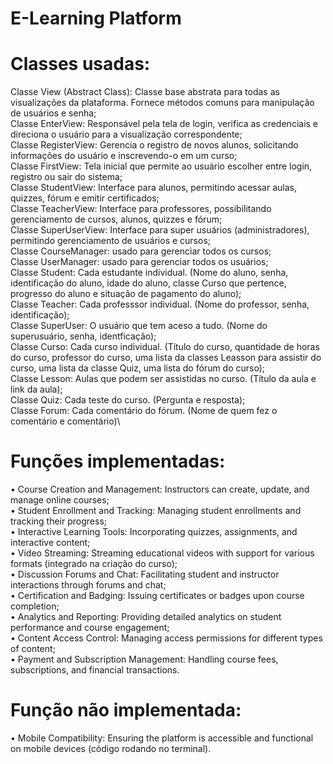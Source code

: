 # E-Learning Platform
# Classes usadas:
Classe View (Abstract Class): Classe base abstrata para todas as visualizações da plataforma. Fornece métodos comuns para manipulação de usuários e senha;\
Classe EnterView: Responsável pela tela de login, verifica as credenciais e direciona o usuário para a visualização correspondente;\
Classe RegisterView: Gerencia o registro de novos alunos, solicitando informações do usuário e inscrevendo-o em um curso;\
Classe FirstView: Tela inicial que permite ao usuário escolher entre login, registro ou sair do sistema;\
Classe StudentView: Interface para alunos, permitindo acessar aulas, quizzes, fórum e emitir certificados;\
Classe TeacherView: Interface para professores, possibilitando gerenciamento de cursos, alunos, quizzes e fórum;\
Classe SuperUserView: Interface para super usuários (administradores), permitindo gerenciamento de usuários e cursos;\
Classe CourseManager: usado para gerenciar todos os cursos;\
Classe UserManager: usado para gerenciar todos os usuários;\
Classe Student: Cada estudante individual. (Nome do aluno, senha, identificação do aluno, idade do aluno, classe Curso que pertence, progresso do aluno e situação de pagamento do aluno);\
Classe Teacher: Cada professsor individual. (Nome do professor, senha, identificação);\
Classe SuperUser: O usuário que tem aceso a tudo. (Nome do superusuário, senha, identficação);\
Classe Curso: Cada curso individual. (Título do curso, quantidade de horas do curso, professor do curso, uma lista da classes Leasson para assistir do curso, uma lista da classe Quiz, uma lista do fórum do curso);\
Classe Lesson: Aulas que podem ser assistidas no curso. (Título da aula e link da aula);\
Classe Quiz: Cada teste do curso. (Pergunta e resposta);\
Classe Forum: Cada comentário do fórum. (Nome de quem fez o comentário e comentário)\\
# Funções implementadas:
• Course Creation and Management: Instructors can create, update, and manage online courses;\
• Student Enrollment and Tracking: Managing student enrollments and tracking their progress;\
• Interactive Learning Tools: Incorporating quizzes, assignments, and interactive content;\
• Video Streaming: Streaming educational videos with support for various formats (integrado na criação do curso);\
• Discussion Forums and Chat: Facilitating student and instructor interactions through forums and
chat;\
• Certification and Badging: Issuing certificates or badges upon course completion;\
• Analytics and Reporting: Providing detailed analytics on student performance and course
engagement;\
• Content Access Control: Managing access permissions for different types of content;\
• Payment and Subscription Management: Handling course fees, subscriptions, and financial
transactions.
# Função não implementada:
• Mobile Compatibility: Ensuring the platform is accessible and functional on mobile devices (código rodando no terminal).

